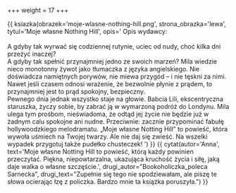 +++
weight = 17
+++

{{ ksiazka(obrazek='moje-wlasne-nothing-hill.png', strona_obrazka='lewa', tytul='Moje własne Nothing Hill', opis='
Opis wydawcy:<br/><br/>
A gdyby tak wyrwać się codziennej rutynie, uciec od nudy, choć kilka dni przeżyć inaczej?<br/>
A gdyby tak spełnić przynajmniej jedno ze swoich marzeń?
Mila wiedzie nieco monotonny żywot jako tłumaczka z języka angielskiego. Nie doświadcza namiętnych porywów, nie miewa przygód – i nie tęskni za nimi. Nawet jeśli czasem odnosi wrażenie, że bezwolnie płynie z prądem, to przynajmniej jest to prąd spokojny, bezpieczny.<br/>
Pewnego dnia jednak wszystko staje na głowie. Babcia Lili, ekscentryczna staruszka, życzy sobie, by zabrać ją w wymarzoną podróż do Londynu. Mila ulega tym prośbom, nieświadoma, że odtąd jej życie nie będzie już w żadnym calu spokojne ani nudne. Przeciwnie: zacznie przypominać fabułę hollywoodzkiego melodramatu.
„Moje własne Notting Hill” to powieść, która wywoła uśmiech na Twojej twarzy. Ale nie daj się zwieść. Na wszelki wypadek przygotuj także pudełko chusteczek!
') }}
{{ cytat(autor='Anna', text='Moje własne Notting Hill to powieść, którą każdy powinien przeczytać. Piękna, niepowtarzalna, ukazująca kruchość życia i siłę, jaką daje walka o własne szczęście.', drugi_autor="Bookoholiczka_poleca Sarnecka", drugi_text="Zupełnie się tego nie spodziewałam, ale piszę te słowa ocierając łzę z policzka. Bardzo mnie ta książka poruszyła.") }}
